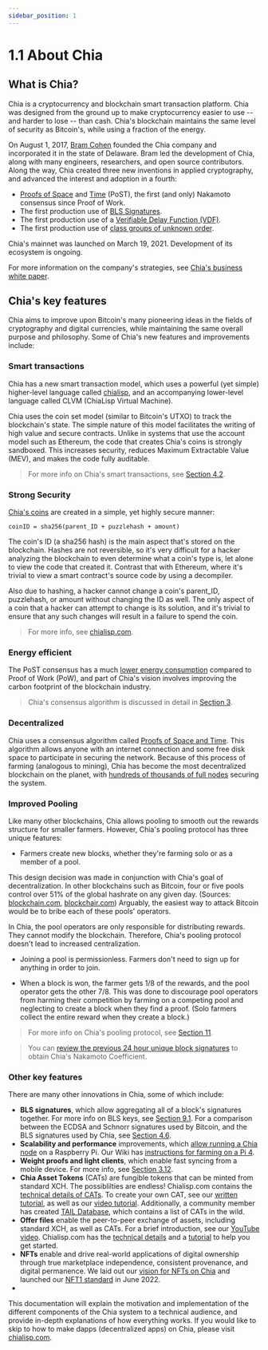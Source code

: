 ```yaml
---
sidebar_position: 1
---
```


# 1.1 About Chia

## What is Chia?

Chia is a cryptocurrency and blockchain smart transaction platform. Chia was designed from the ground up to make cryptocurrency easier to use -- and harder to lose -- than cash. Chia's blockchain maintains the same level of security as Bitcoin's, while using a fraction of the energy.

On August 1, 2017, [Bram Cohen](https://www.chia.net/profiles/bram-cohen "Bram Cohen's Chia profile") founded the Chia company and incorporated it in the state of Delaware. Bram led the development of Chia, along with many engineers, researchers, and open source contributors. Along the way, Chia created three new inventions in applied cryptography, and advanced the interest and adoption in a fourth:

- [Proofs of Space](https://github.com/Chia-Network/chiapos "Chia's Proof of Space repository on GitHub") and [Time](https://github.com/Chia-Network/chiavdf "Chia's VDF on GitHub") (PoST), the first (and only) Nakamoto consensus since Proof of Work.
- The first production use of [BLS Signatures](https://github.com/Chia-Network/bls-signatures "Chia's BLS Signatures on GitHub").
- The first production use of a [Verifiable Delay Function (VDF)](https://github.com/Chia-Network/chiavdf "Chia's VDF on GitHub").
- The first production use of [class groups of unknown order](https://github.com/Chia-Network/vdf-competition/blob/main/classgroups.pdf 'Binary quadratic forms white paper, by Lipa Long').

Chia's mainnet was launched on March 19, 2021. Development of its ecosystem is ongoing.

For more information on the company's strategies, see [Chia's business white paper](https://www.chia.net/whitepaper "Chia's business white paper").

## Chia's key features

Chia aims to improve upon Bitcoin's many pioneering ideas in the fields of cryptography and digital currencies, while maintaining the same overall purpose and philosophy. Some of Chia's new features and improvements include:

### Smart transactions

Chia has a new smart transaction model, which uses a powerful (yet simple) higher-level language called [chialisp](https://chialisp.com 'Chialisp.com'), and an accompanying lower-level language called CLVM (ChiaLisp Virtual Machine).

Chia uses the coin set model (similar to Bitcoin's UTXO) to track the blockchain's state. The simple nature of this model facilitates the writing of high value and secure contracts. Unlike in systems that use the account model such as Ethereum, the code that creates Chia's coins is strongly sandboxed. This increases security, reduces Maximum Extractable Value (MEV), and makes the code fully auditable.

> For more info on Chia's smart transactions, see [Section 4.2](/docs/04coin-set-model/what-is-a-coin 'Section 4.2: Coins, Puzzles, and Solutions').

### Strong Security

[Chia's coins](https://chialisp.com/docs/coins_spends_and_wallets "Tutorial on Chia's coins") are created in a simple, yet highly secure manner:

`coinID = sha256(parent_ID + puzzlehash + amount)`

The coin's ID (a sha256 hash) is the main aspect that's stored on the blockchain. Hashes are not reversible, so it's very difficult for a hacker analyzing the blockchain to even determine what a coin's type is, let alone to view the code that created it. Contrast that with Ethereum, where it's trivial to view a smart contract's source code by using a decompiler.

Also due to hashing, a hacker cannot change a coin's parent_ID, puzzlehash, or amount without changing the ID as well. The only aspect of a coin that a hacker can attempt to change is its solution, and it's trivial to ensure that any such changes will result in a failure to spend the coin.

> For more info, see [chialisp.com](https://chialisp.com/ 'Chialisp.com').

### Energy efficient

The PoST consensus has a much [lower energy consumption](https://chiapower.org "Chia's energy consumption statistics") compared to Proof of Work (PoW), and part of Chia's
vision involves improving the carbon footprint of the blockchain industry.

> Chia's consensus algorithm is discussed in detail in [Section 3](/docs/03consensus/consensus_intro 'Section 3.1: Chia Consensus').

### Decentralized

Chia uses a consensus algorithm called [Proofs of Space and Time](https://www.chia.net/assets/ChiaGreenPaper.pdf "Chia's Green Paper"). This algorithm allows anyone with an internet connection and some free disk space to participate in securing the network. Because of this process of farming (analogous to mining), Chia has become the most decentralized blockchain on the planet, with [hundreds of thousands of full nodes](https://dashboard.chia.net/d/em15uQ47k/peer-info) securing the system.

### Improved Pooling

Like many other blockchains, Chia allows pooling to smooth out the rewards structure for smaller farmers. However, Chia's pooling protocol has three unique features:

- Farmers create new blocks, whether they're farming solo or as a member of a pool.

This design decision was made in conjunction with Chia's goal of decentralization. In other blockchains such as Bitcoin, four or five pools control over 51% of the global hashrate on any given day. (Sources: [blockchain.com](https://www.blockchain.com/pools "blockchain.com pie chart of Bitcoin's hashrate distribution"), [blockchair.com](https://blockchair.com/bitcoin/charts/hashrate-distribution "blockchair.com pie chart of Bitcoin's hashrate distribution")) Arguably, the easiest way to attack Bitcoin would be to bribe each of these pools' operators.

In Chia, the pool operators are only responsible for distributing rewards. They cannot modify the blockchain. Therefore, Chia's pooling protocol doesn't lead to increased centralization.

- Joining a pool is permissionless. Farmers don't need to sign up for anything in order to join.

- When a block is won, the farmer gets 1/8 of the rewards, and the pool operator gets the other 7/8. This was done to discourage pool operators from harming their competition by farming on a competing pool and neglecting to create a block when they find a proof. (Solo farmers collect the entire reward when they create a block.)

> For more info on Chia's pooling protocol, see [Section 11](/docs/11pooling/pooling 'Section 11: Pooling').

> You can [review the previous 24 hour unique block signatures](https://xchscan.com/top-farmers) to obtain Chia's Nakamoto Coefficient.

### Other key features

There are many other innovations in Chia, some of which include:

- **BLS signatures**, which allow aggregating all of a block's signatures together. For more info on BLS keys, see [Section 9.1](/docs/09keys/keys-and-signatures 'Section 9.1: Keys and signatures'). For a comparison between the ECDSA and Schnorr signatures used by Bitcoin, and the BLS signatures used by Chia, see [Section 4.6](/docs/04coin-set-model/coin_set_vs_utxo#signature-type 'Section 4.6: Signature type').
- **Scalability and performance** improvements, which [allow running a Chia node](https://chialisp.com/docs/ref/clvm#minimum-spec-machine-for-farming 'Explanation of how we could ascertain the minimum spec machine for farming') on a Raspberry Pi. Our Wiki has [instructions for farming on a Pi 4](https://github.com/Chia-Network/chia-blockchain/wiki/Raspberry-Pi 'Wiki instructions for farming on a Raspberry Pi 4').
- **Weight proofs and light clients**, which enable fast syncing from a mobile device. For more info, see [Section 3.12](/docs/03consensus/light_clients 'Section 3.12: Chia Light Clients').
- **Chia Asset Tokens** (CATs) are fungible tokens that can be minted from standard XCH. The possiblilties are endless! Chialisp.com contains the [technical details of CATs](https://chialisp.com/docs/puzzles/cats 'Cat1 standard'). To create your own CAT, see our [written tutorial](https://chialisp.com/docs/tutorials/CAT_Launch_Process_Windows 'CAT written tutorial'), as well as our [video tutorial](https://chialisp.com/docs/tutorials/single_issuance_CAT 'CAT video tutorial'). Additionally, a community member has created [TAIL Database](https://www.taildatabase.com/ 'TAIL database'), which contains a list of CATs in the wild.
- **Offer files** enable the peer-to-peer exchange of assets, including standard XCH, as well as CATs. For a brief introduction, see our [YouTube video](https://youtu.be/Z2FoZSNtttM 'Offers intro on YouTube'). Chialisp.com has the [technical details](https://chialisp.com/docs/puzzles/offers 'Offer files, technical details') and a [tutorial](https://chialisp.com/docs/tutorials/offers_gui_tutorial 'Offers, GUI tutorial') to help you get started.
- **NFTs** enable and drive real-world applications of digital ownership through true marketplace independence, consistent provenance, and digital permanence. We laid out our [vision for NFTs on Chia](https://www.chia.net/2022/05/11/our-vision-for-chia-nfts.en.html) and launched our [NFT1 standard](https://www.chia.net/2022/06/29/1.4.0-introducing-the-chia-nft1-standard.en.html) in June 2022.
- 
This documentation will explain the motivation and implementation of the different components of the Chia system to a technical audience, and provide in-depth explanations of how everything works. If you would like to skip to how to make dapps (decentralized
apps) on Chia, please visit [chialisp.com](https://chialisp.com).
